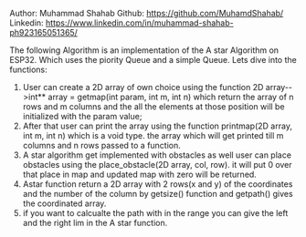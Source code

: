 Author: Muhammad Shahab 
Github: https://github.com/MuhamdShahab/
Linkedin: https://www.linkedin.com/in/muhammad-shahab-ph923165051365/

The following Algorithm is an implementation of the A star Algorithm on ESP32. Which uses the piority Queue and a simple Queue. 
Lets dive into the functions:
1. User can create a 2D array of own choice using the function 2D array-->int** array = getmap(int param, int m, int n) which return the array of n rows and m columns
and the all the elements at those position will be initialized with the param value;
2. After that user can print the array using the function printmap(2D array, int m, int n) which is a void type. the array which will
get printed till m columns and n rows passed to a function.
3. A star algorithm get implemented with obstacles as well user can place obstacles using the place_obstacle(2D array, col, row). it will put 0 over that place in 
map and updated map with zero will be returned.
4. Astar function return a 2D array with 2 rows(x and y) of the coordinates and the number of the column by getsize() function and getpath() 
gives the coordinated array.
5. if you want to calcualte the path with in the range you can give the left and the right lim in the A star function.
